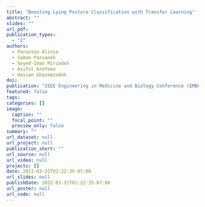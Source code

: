 ```yaml
---
title: "Boosting Lying Posture Classification with Transfer Learning"
abstract: ""
slides: ""
url_pdf:
publication_types:
  - "2"
authors:
  - Parastoo Alinia
  - Saman Parvaneh
  - Seyed-Iman Mirzadeh
  - Asiful Arefeen
  - Hassan Ghasemzadeh
doi: 
publication: "IEEE Engineering in Medicine and Biology Conference (EMBC), 2022"
featured: false
tags:
categories: []
image:
  caption: ""
  focal_point: ""
  preview_only: false
summary: ""
url_dataset: null
url_project: null
publication_short: ""
url_source: null
url_video: null
projects: []
date: 2022-03-31T01:22:35-07:00
url_slides: null
publishDate: 2022-03-31T01:22:35-07:00
url_poster: null
url_code: null
---
```

